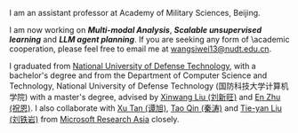 I am an assistant professor at Academy of Military Sciences, Beijing.

I am now working on ***Multi-modal Analysis***, ***Scalable unsupervised learning*** and ***LLM agent planning***. If you are seeking any form of \academic cooperation, please feel free to email me at [wangsiwei13@nudt.edu.cn](mailto:wangsiwei13@nudt.edu.cn).

I graduated from [National University of Defense Technology](https://english.nudt.edu.cn/), with a bachelor's degree and from the Department of Computer Science and Technology, National University of Defense Technology (国防科技大学计算机学院) with a master's degree, advised by [Xinwang Liu (刘新旺)](https://person.zju.edu.cn/zhaozhou) and [En Zhu (祝恩)](https://person.zju.edu.cn/zhaozhou). I also collaborate with [Xu Tan (谭旭)](https://www.microsoft.com/en-us/research/people/xuta/), [Tao Qin (秦涛)](https://www.microsoft.com/en-us/research/people/taoqin/) and [Tie-yan Liu (刘铁岩)](https://www.microsoft.com/en-us/research/people/tyliu/) from [Microsoft Research Asia](https://www.microsoft.com/en-us/research/group/machine-learning-research-group/) closely. 
